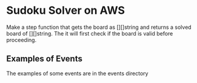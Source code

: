 # Sudoku Solver on AWS

Make a step function that gets the board as [][]string and returns a solved board
of [][]string. The it will first check if the board is valid before proceeding.

## Examples of Events
The examples of some events are in the events directory
